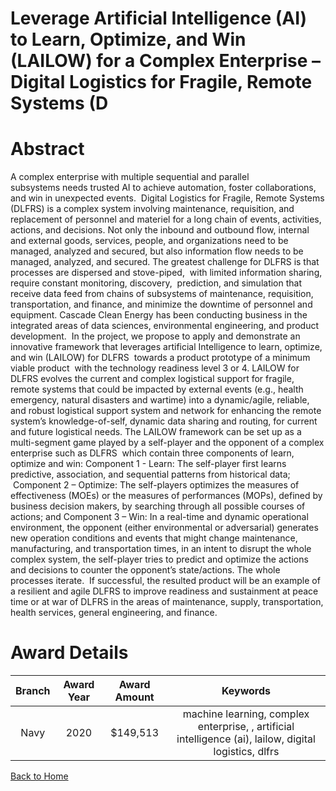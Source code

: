 
Leverage Artificial Intelligence (AI) to Learn, Optimize, and Win (LAILOW) for a Complex Enterprise – Digital Logistics for Fragile, Remote Systems (D
======================================================================================================================================================

# Abstract


A complex enterprise with multiple sequential and parallel subsystems needs trusted AI to achieve automation, foster collaborations, and win in unexpected events.  Digital Logistics for Fragile, Remote Systems (DLFRS) is a complex system involving maintenance, requisition, and replacement of personnel and materiel for a long chain of events, activities, actions, and decisions. Not only the inbound and outbound flow, internal and external goods, services, people, and organizations need to be managed, analyzed and secured, but also information flow needs to be managed, analyzed, and secured. The greatest challenge for DLFRS is that processes are dispersed and stove-piped,  with limited information sharing, require constant monitoring, discovery,  prediction, and simulation that receive data feed from chains of subsystems of maintenance, requisition, transportation, and finance, and minimize the downtime of personnel and equipment. Cascade Clean Energy has been conducting business in the integrated areas of data sciences, environmental engineering, and product development.  In the project, we propose to apply and demonstrate an innovative framework that leverages artificial Intelligence to learn, optimize, and win (LAILOW) for DLFRS  towards a product prototype of a minimum viable product  with the technology readiness level 3 or 4. LAILOW for DLFRS evolves the current and complex logistical support for fragile, remote systems that could be impacted by external events (e.g., health emergency, natural disasters and wartime) into a dynamic/agile, reliable, and robust logistical support system and network for enhancing the remote system’s knowledge-of-self, dynamic data sharing and routing, for current and future logistical needs. The LAILOW framework can be set up as a  multi-segment game played by a self-player and the opponent of a complex enterprise such as DLFRS  which contain three components of learn, optimize and win: Component 1 - Learn: The self-player first learns predictive, association, and sequential patterns from historical data;  Component 2 – Optimize: The self-players optimizes the measures of effectiveness (MOEs) or the measures of performances (MOPs), defined by business decision makers, by searching through all possible courses of actions; and Component 3 – Win: In a real-time and dynamic operational environment, the opponent (either environmental or adversarial) generates new operation conditions and events that might change maintenance, manufacturing, and transportation times, in an intent to disrupt the whole complex system, the self-player tries to predict and optimize the actions and decisions to counter the opponent’s state/actions. The whole processes iterate.  If successful, the resulted product will be an example of a resilient and agile DLFRS to improve readiness and sustainment at peace time or at war of DLFRS in the areas of maintenance, supply, transportation, health services, general engineering, and finance.  

# Award Details

|Branch|Award Year|Award Amount|Keywords|
| :---: | :---: | :---: | :---: |
|Navy|2020|$149,513|machine learning, complex enterprise, , artificial intelligence (ai), lailow, digital logistics, dlfrs|
  
  


[Back to Home](https://github.com/chrischow/dod_sbir_awards/JH/#2209)